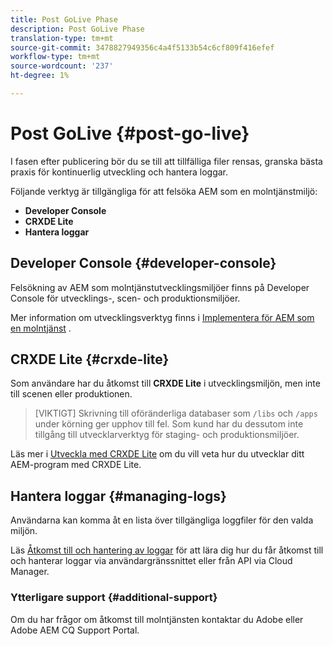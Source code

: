 ```yaml
---
title: Post GoLive Phase
description: Post GoLive Phase
translation-type: tm+mt
source-git-commit: 3478827949356c4a4f5133b54c6cf809f416efef
workflow-type: tm+mt
source-wordcount: '237'
ht-degree: 1%

---
```



# Post GoLive {#post-go-live}

I fasen efter publicering bör du se till att tillfälliga filer rensas, granska bästa praxis för kontinuerlig utveckling och hantera loggar.

Följande verktyg är tillgängliga för att felsöka AEM som en molntjänstmiljö:

* **Developer Console**
* **CRXDE Lite**
* **Hantera loggar**


## Developer Console {#developer-console}

Felsökning av AEM som molntjänstutvecklingsmiljöer finns på Developer Console för utvecklings-, scen- och produktionsmiljöer.

Mer information om utvecklingsverktyg finns i [Implementera för AEM som en molntjänst](https://docs.adobe.com/content/help/en/experience-manager-cloud-service/implementing/developing/development-guidelines.html#aem-as-a-cloud-service-development-tools) .

## CRXDE Lite {#crxde-lite}

Som användare har du åtkomst till **CRXDE Lite** i utvecklingsmiljön, men inte till scenen eller produktionen.

>[VIKTIGT]
>Skrivning till oföränderliga databaser som `/libs` och `/apps` under körning ger upphov till fel. Som kund har du dessutom inte tillgång till utvecklarverktyg för staging- och produktionsmiljöer.

Läs mer i [Utveckla med CRXDE Lite](https://docs.adobe.com/help/en/experience-manager-65/developing/devtools/developing-with-crxde-lite.html) om du vill veta hur du utvecklar ditt AEM-program med CRXDE Lite.

## Hantera loggar {#managing-logs}

Användarna kan komma åt en lista över tillgängliga loggfiler för den valda miljön.

Läs [Åtkomst till och hantering av loggar](https://docs.adobe.com/content/help/en/experience-manager-cloud-service/implementing/using-cloud-manager/manage-logs.html) för att lära dig hur du får åtkomst till och hanterar loggar via användargränssnittet eller från API via Cloud Manager.

### Ytterligare support {#additional-support}

Om du har frågor om åtkomst till molntjänsten kontaktar du Adobe eller Adobe AEM CQ Support Portal.
